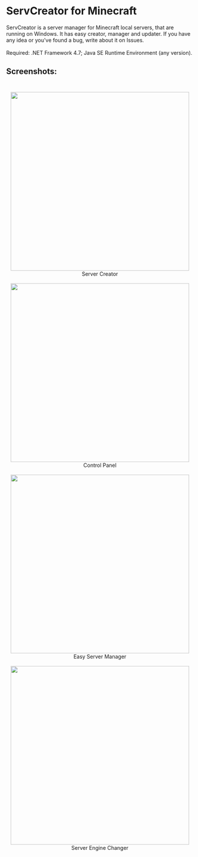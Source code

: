 # ServCreator for Minecraft
ServCreator is a server manager for Minecraft local servers, that are running on Windows. It has easy creator, manager and updater. If you have any idea or you've found a bug, write about it on Issues.
<br><br>
Required: .NET Framework 4.7; Java SE Runtime Environment (any version).<br>

## Screenshots:<br><br>
<p align="center"><img src="https://i.imgur.com/0EEaYOS.png" width="480" /><br>Server Creator<br><br>
<img src="https://i.imgur.com/CM4iDvW.png" width="480" /><br>Control Panel<br><br>
<img src="https://i.imgur.com/YUvl5x2.png" width="480" /><br>Easy Server Manager<br><br>
<img src="https://i.imgur.com/yfEXXce.png" width="480" /><br>Server Engine Changer<br><br></p>
